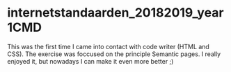 # internetstandaarden_20182019_year1CMD

This was the first time I came into contact with code writer (HTML and CSS). The exercise was foccused on the principle Semantic pages. I really enjoyed it, but nowadays I can make it even more better ;)
